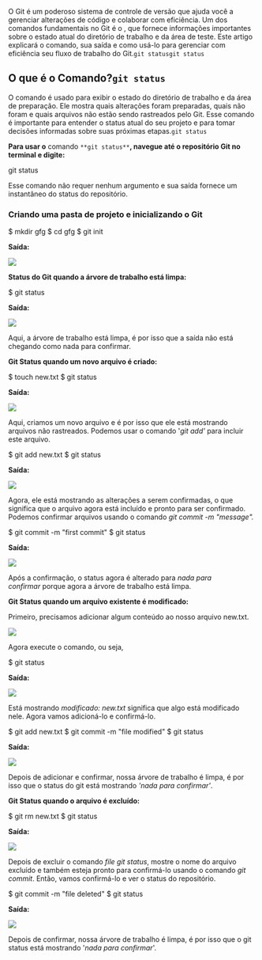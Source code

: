 O Git é um poderoso sistema de controle de versão que ajuda você a gerenciar alterações de código e colaborar com eficiência. Um dos comandos fundamentais no Git é o , que fornece informações importantes sobre o estado atual do diretório de trabalho e da área de teste. Este artigo explicará o comando, sua saída e como usá-lo para gerenciar com eficiência seu fluxo de trabalho do Git.`git statusgit status`

## O que é o Comando?`git status`

O comando é usado para exibir o estado do diretório de trabalho e da área de preparação. Ele mostra quais alterações foram preparadas, quais não foram e quais arquivos não estão sendo rastreados pelo Git. Esse comando é importante para entender o status atual do seu projeto e para tomar decisões informadas sobre suas próximas etapas.`git status`

**Para usar o** comando `**git status**`**, navegue até o repositório Git no terminal e digite:**

git status

Esse comando não requer nenhum argumento e sua saída fornece um instantâneo do status do repositório.

### **Criando uma pasta de projeto e inicializando o Git**

$ mkdir gfg
$ cd gfg
$ git init 

**Saída:**

![](https://media.geeksforgeeks.org/wp-content/uploads/20220220134748/1-660x410.JPG)

**Status do Git quando a árvore de trabalho está limpa:**

$ git status

**Saída:**

![](https://media.geeksforgeeks.org/wp-content/uploads/20220220135002/2-660x409.JPG)

Aqui, a árvore de trabalho está limpa, é por isso que a saída não está chegando como nada para confirmar.

**Git Status quando um novo arquivo é criado:**

$ touch new.txt
$ git status

**Saída:**

![](https://media.geeksforgeeks.org/wp-content/uploads/20220220135310/3-660x408.JPG)

Aqui, criamos um novo arquivo e é por isso que ele está mostrando arquivos não rastreados. Podemos usar o comando '_git add'_ para incluir este arquivo.

$ git add new.txt
$ git status

**Saída:**

![](https://media.geeksforgeeks.org/wp-content/uploads/20220220135929/4-660x409.JPG)

Agora, ele está mostrando as alterações a serem confirmadas, o que significa que o arquivo agora está incluído e pronto para ser confirmado. Podemos confirmar arquivos usando o comando _git commit -m "message"._

$ git commit -m "first commit"
$ git status

**Saída:**

![](https://media.geeksforgeeks.org/wp-content/uploads/20220220140228/5-660x412.JPG)

Após a confirmação, o status agora é alterado para _nada para confirmar_ porque agora a árvore de trabalho está limpa.

**Git Status quando um arquivo existente é modificado:**

Primeiro, precisamos adicionar algum conteúdo ao nosso arquivo new.txt.

![](https://media.geeksforgeeks.org/wp-content/uploads/20220220140547/6-300x117.JPG)

Agora execute o comando, ou seja,

$ git status

**Saída:**

![](https://media.geeksforgeeks.org/wp-content/uploads/20220220140733/7-660x407.JPG)

Está mostrando _modificado: new.txt_ significa que algo está modificado nele. Agora vamos adicioná-lo e confirmá-lo.

$ git add new.txt
$ git commit -m "file modified"
$ git status

**Saída:**

![](https://media.geeksforgeeks.org/wp-content/uploads/20220220141051/8-660x412.JPG)

Depois de adicionar e confirmar, nossa árvore de trabalho é limpa, é por isso que o status do git está mostrando _'nada para confirmar'_.

**Git Status quando o arquivo é excluído:**

$ git rm new.txt
$ git status

**Saída:**

![](https://media.geeksforgeeks.org/wp-content/uploads/20220220141509/9-660x408.JPG)

Depois de excluir o comando _file git status_, mostre o nome do arquivo excluído e também esteja pronto para confirmá-lo usando o comando _git commit_. Então, vamos confirmá-lo e ver o status do repositório.

$ git commit -m "file deleted"
$ git status

**Saída:**

![](https://media.geeksforgeeks.org/wp-content/uploads/20220220141839/10-660x408.JPG)

Depois de confirmar, nossa árvore de trabalho é limpa, é por isso que o git status está mostrando '_nada para confirmar_'.


